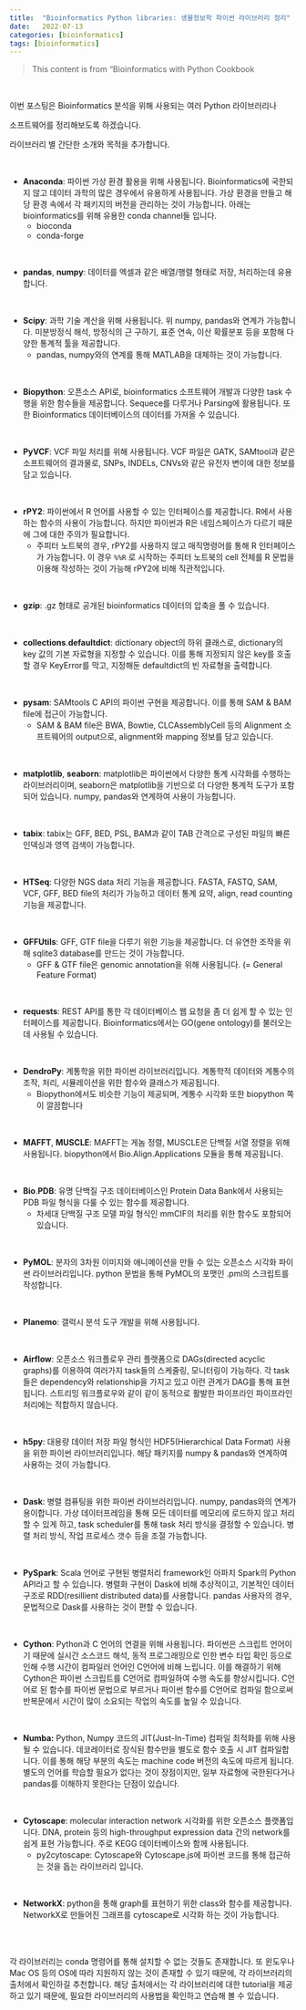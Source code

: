```yaml
---
title:  "Bioinformatics Python libraries: 생물정보학 파이썬 라이브러리 정리"
date:   2022-07-13 
categories: [bioinformatics]
tags: [bioinformatics]
---
```


> This content is from “Bioinformatics with Python Cookbook

<br/>

이번 포스팅은 Bioinformatics 분석을 위해 사용되는 여러 Python 라이브러리나

소프트웨어를 정리해보도록 하겠습니다.  

라이브러리 별 간단한 소개와 목적을 추가합니다.  

<br/>


- **Anaconda**: 파이썬 가상 환경 활용을 위해 사용됩니다. Bioinformatics에 국한되지 않고 데이터 과학의 많은 경우에서 유용하게 사용됩니다. 가상 환경을 만들고 해당 환경 속에서 각 패키지의 버전을 관리하는 것이 가능합니다. 아래는 bioinformatics를 위해 유용한 conda channel들 입니다.
    - bioconda
    - conda-forge
<br/>

- **pandas**, **numpy**: 데이터를 엑셀과 같은 배열/행렬 형태로 저장, 처리하는데 유용합니다.
<br/>

- **Scipy**: 과학 기술 계산을 위해 사용됩니다. 위 numpy, pandas와 연계가 가능합니다. 미분방정식 해석, 방정식의 근 구하기, 표준 연속, 이산 확률분포 등을 포함해 다양한 통계적 툴을 제공합니다.
    - pandas, numpy와의 연계를 통해 MATLAB을 대체하는 것이 가능합니다.
<br/>

- **Biopython**: 오픈소스 API로, bioinformatics 소프트웨어 개발과 다양한 task 수행을 위한 함수들을 제공합니다. Sequece를 다루거나 Parsing에 활용됩니다. 또한 Bioinformatics 데이터베이스의 데이터를 가져올 수 있습니다.
<br/>

- **PyVCF**: VCF 파일 처리를 위해 사용됩니다. VCF 파일은 GATK, SAMtool과 같은 소프트웨어의 결과물로, SNPs, INDELs, CNVs와 같은 유전자 변이에 대한 정보를 담고 있습니다.
<br/>

- **rPY2**: 파이썬에서 R 언어를 사용할 수 있는 인터페이스를 제공합니다. R에서 사용하는 함수의 사용이 가능합니다. 하지만 파이썬과 R은 네임스페이스가 다르기 때문에 그에 대한 주의가 필요합니다.
    - 주피터 노트북의 경우, rPY2를 사용하지 않고 매직명령어를 통해 R 인터페이스가 가능합니다. 이 경우 `%%R` 로 시작하는 주피터 노트북의 cell 전체를 R 문법을 이용해 작성하는 것이 가능해 rPY2에 비해 직관적입니다.
<br/>

- **gzip**: .gz 형태로 공개된 bioinformatics 데이터의 압축을 풀 수 있습니다.
<br/>

- **collections**.**defaultdict**: dictionary object의 하위 클래스로, dictionary의 key 값의 기본 자료형을 지정할 수 있습니다. 이를 통해 지정되지 않은 key를 호출 할 경우 KeyError를 막고, 지정해둔 defaultdict의 빈 자료형을 출력합니다.
<br/>

- **pysam**: SAMtools C API의 파이썬 구현을 제공합니다. 이를 통해 SAM & BAM file에 접근이 가능합니다.
    - SAM & BAM file은 BWA, Bowtie, CLCAssemblyCell 등의 Alignment 소프트웨어의 output으로, alignment와 mapping 정보를 담고 있습니다.
<br/>

- **matplotlib**, **seaborn**: matplotlib은 파이썬에서 다양한 통계 시각화를 수행하는 라이브러리이며, seaborn은 matplotlib을 기반으로 더 다양한 통계적 도구가 포함되어 있습니다. numpy, pandas와 연계하여 사용이 가능합니다.
<br/>

- **tabix**: tabix는 GFF, BED, PSL, BAM과 같이 TAB 간격으로 구성된 파일의 빠른 인덱싱과 영역 검색이 가능합니다.
<br/>

- **HTSeq**: 다양한 NGS data 처리 기능을 제공합니다. FASTA, FASTQ, SAM, VCF, GFF, BED file의 처리가 가능하고 데이터 통계 요약, align, read counting 기능을 제공합니다.
<br/>

- **GFFUtils**: GFF, GTF file을 다루기 위한 기능을 제공합니다. 더 유연한 조작을 위해 sqlite3 database를 만드는 것이 가능합니다.
    - GFF & GTF file은 genomic annotation을 위해 사용됩니다. (= General Feature Format)
<br/>

- **requests**: REST API를 통한 각 데이터베이스 웹 요청을 좀 더 쉽게 할 수 있는 인터페이스를 제공합니다. Bioinformatics에서는 GO(gene ontology)를 불러오는데 사용될 수 있습니다.
<br/>

- **DendroPy**: 계통학을 위한 파이썬 라이브러리입니다. 계통학적 데이터와 계통수의 조작, 처리, 시뮬레이션을 위한 함수와 클래스가 제공됩니다.
    - Biopython에서도 비슷한 기능이 제공되며, 계통수 시각화 또한 biopython 쪽이 깔끔합니다
<br/>

- **MAFFT**, **MUSCLE**: MAFFT는 게놈 정렬, MUSCLE은 단백질 서열 정렬을 위해 사용됩니다. biopython에서 Bio.Align.Applications 모듈을 통해 제공됩니다.
<br/>

- **Bio**.**PDB**: 유명 단백질 구조 데이터베이스인 Protein Data Bank에서 사용되는 PDB 파일 형식을 다룰 수 있는 함수를 제공합니다.
    - 차세대 단백질 구조 모델 파일 형식인 mmCIF의 처리를 위한 함수도 포함되어 있습니다.
<br/>
    
- **PyMOL**: 분자의 3차원 이미지와 애니메이션을 만들 수 있는 오픈소스 시각화 파이썬 라이브러리입니다. python 문법을 통해 PyMOL의 포맷인 .pml의 스크립트를 작성합니다.
<br/>

- **Planemo**: 갤럭시 분석 도구 개발을 위해 사용됩니다.
<br/>

- **Airflow**: 오픈소스 워크플로우 관리 플랫폼으로 DAGs(directed acyclic graphs)를 이용하여 여러가지 task들의 스케줄링, 모니터링이 가능하다. 각 task들은 dependency와 relationship을 가지고 있고 이런 관계가 DAG를 통해 표현됩니다. 스트리밍 워크플로우와 같이 같이 동적으로 활발한 파이프라인 파이프라인 처리에는 적합하지 않습니다.
<br/>

- **h5py**: 대용량 데이터 저장 파일 형식인 HDF5(Hierarchical Data Format) 사용을 위한 파이썬 라이브러리입니다. 해당 패키지를 numpy & pandas와 연계하여 사용하는 것이 가능합니다.
<br/>

- **Dask**: 병렬 컴퓨팅을 위한 파이썬 라이브러리입니다. numpy, pandas와의 연계가 용이합니다. 가상 데이터프레임을 통해 모든 데이터를 메모리에 로드하지 않고 처리할 수 있게 하고, task scheduler를 통해 task 처리 방식을 결정할 수 있습니다. 병렬 처리 방식, 작업 프로세스 갯수 등을 조절 가능합니다.
<br/>

- **PySpark**: Scala 언어로 구현된 병렬처리 framework인 아파치 Spark의 Python API라고 할 수 있습니다. 병렬화 구현이 Dask에 비해 추상적이고, 기본적인 데이터 구조로 RDD(resillient distributed data)를 사용합니다. pandas 사용자의 경우, 문법적으로 Dask를 사용하는 것이 편할 수 있습니다.
<br/>

- **Cython**: Python과 C 언어의 연결을 위해 사용됩니다. 파이썬은 스크립트 언어이기 때문에 실시간 소스코드 해석, 동적 프로그래밍으로 인한 변수 타입 확인 등으로 인해 수행 시간이 컴파일러 언어인 C언어에 비해 느립니다. 이를 해결하기 위해 Cython은 파이썬 스크립트를 C언어로 컴파일하여 수행 속도를 향상시킵니다. C언어로 된 함수를 파이썬 문법으로 부르거나 파이썬 함수를 C언어로 컴파일 함으로써 반복문에서 시간이 많이 소요되는 작업의 속도를 높일 수 있습니다.
<br/>

- **Numba:** Python, Numpy 코드의 JIT(Just-In-Time) 컴파일 최적화를 위해 사용될 수 있습니다. 데코레이터로 장식된 함수만을 별도로 함수 호출 시 JIT 컴파일합니다. 이를 통해 해당 부분의 속도는 machine code 버전의 속도에 따르게 됩니다. 별도의 언어를 학습할 필요가 없다는 것이 장점이지만, 일부 자료형에 국한된다거나 pandas를 이해하지 못한다는 단점이 있습니다.
<br/>

- **Cytoscape**: molecular interaction network 시각화를 위한 오픈소스 플랫폼입니다. DNA, protein 등의 high-throughput expression data 간의 network를 쉽게 표현 가능합니다. 주로 KEGG 데이터베이스와 함께 사용됩니다.
    - py2cytoscape: Cytoscape와 Cytoscape.js에 파이썬 코드를 통해 접근하는 것을 돕는 라이브러리 입니다.
<br/>

- **NetworkX**: python을 통해 graph를 표현하기 위한 class와 함수를 제공합니다. NetworkX로 만들어진 그래프를 cytoscape로 시각화 하는 것이 가능합니다.
<br/>
<br/>

각 라이브러리는 conda 명령어를 통해 설치할 수 없는 것들도 존재합니다. 또 윈도우나 Mac OS 등의 OS에 따라 지원하지 않는 것이 존재할 수 있기 때문에, 각 라이브러리의 출처에서 확인하길 추천합니다. 해당 출처에서는 각 라이브러리에 대한 tutorial을 제공하고 있기 때문에, 필요한 라이브러리의 사용법을 확인하고 연습해 볼 수 있습니다.
